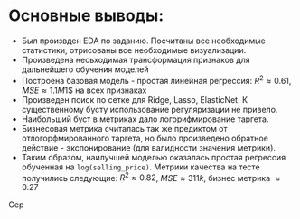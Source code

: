 # Основные выводы:

* Был произвден EDA по заданию. Посчитаны все необходимые статистики, отрисованы все необходимые визуализации.
* Произведена неоьходимая трансформация признаков для дальнейшего обучения моделей
* Построена базовая модель - простая линейная регрессия: $R^2 \approx 0.61$, $MSE \approx 1.1M1$$ на всех признаках
* Произведен поиск по сетке для Ridge, Lasso, ElasticNet. К существенному бусту использование регуляризации не привело.
* Наибольший буст в метриках дало логорифмирование таргета.
* Бизнесовая метрика считалась так же предиктом от отлогорфмированного таргета, но было произведено обратное действие - экспонирование (для валидности значения метрики). 
* Таким образом, наилучшей моделью оказалась простая регрессия обученная на ```log(selling_price)```. Метрики качества на тесте получились следующие: $R^2 \approx 0.82$, $MSE \approx 311k$, бизнес метрика $\approx  0.27$

Сер
